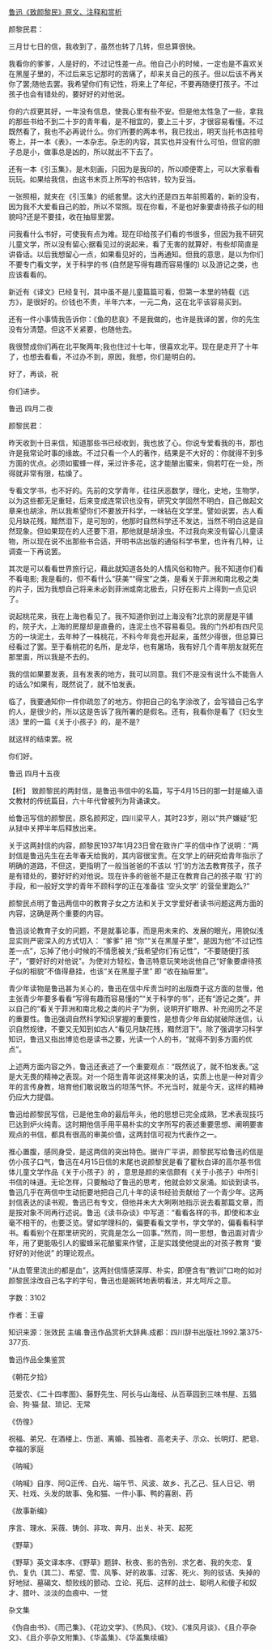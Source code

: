 [鲁迅《致颜黎民》原文、注释和赏析](https://www.vrrw.net/wx/9501.html)

颜黎民君：

三月廿七日的信，我收到了，虽然也转了几转，但总算很快。

我看你的爹爹，人是好的，不过记性差一点。他自己小的时候，一定也是不喜欢关在黑屋子里的，不过后来忘记那时的苦痛了，却来关自己的孩子。但以后该不再关你了罢;随他去罢。我希望你们有记性，将来上了年纪，不要再随便打孩子。不过孩子也会有错处的，要好好的对他说。

你的六叔更其好，一年没有信息，使我心里有些不安。但是他太性急了一些，拿我的那些书给不到二十岁的青年看，是不相宜的，要上三十岁，才很容易看懂。不过既然看了，我也不必再说什么。你们所要的两本书，我已找出，明天当托书店挂号寄上，并一本《表》，一本杂志。杂志的内容，其实也并没有什么可怕，但官的胆子总是小，做事总是凶的，所以就出不下去了。

还有一本《引玉集》，是木刻画，只因为是我印的，所以顺便寄上，可以大家看看玩玩。如果给我信，由这书末页上所写的书店转，较为妥当。

一张照相，就夹在《引玉集》的纸套里。这大约还是四五年前照着的，新的没有，因为我不大爱看自己的脸，所以不常照。现在你看，不是也好象要虐待孩子似的相貌吗?还是不要挂，收在抽屉里罢。

问我看什么书好，可使我有点为难。现在印给孩子们看的书很多，但因为我不研究儿童文学，所以没有留心;据看见过的说起来，看了无害的就算好，有些却简直是讲昏话。以后我想留心一点，如果看见好的，当再通知。但我的意思，是以为你们不要专门看文学，关于科学的书 (自然是写得有趣而容易懂的) 以及游记之类，也应该看看的。

新近有《译文》已经复刊，其中虽不是儿童篇篇可看，但第一本里的特载《远方》，是很好的。价钱也不贵，半年六本，一元二角，这在北平该容易买到。

还有一件小事情我告诉你：《鱼的悲哀》不是我做的，也许是我译的罢，你的先生没有分清楚。但这不关紧要，也随他去。

我很赞成你们再在北平聚两年;我也住过十七年，很喜欢北平。现在是走开了十年了，也想去看看，不过办不到，原因，我想，你们是明白的。

好了，再谈，祝

你们进步。

鲁迅 四月二夜

颜黎民君：

昨天收到十日来信，知道那些书已经收到，我也放了心。你说专爱看我的书，那也许是我常论时事的缘故。不过只看一个人的著作，结果是不大好的：你就得不到多方面的优点。必须如蜜蜂一样，采过许多花，这才能酿出蜜来，倘若叮在一处，所得就非常有限，枯燥了。

专看文学书，也不好的。先前的文学青年，往往厌恶数学，理化，史地，生物学，以为这些都无足重轻，后来变成连常识也没有，研究文学固然不明白，自己做起文章来也胡涂，所以我希望你们不要放开科学，一味钻在文学里。譬如说罢，古人看见月缺花残，黯然泪下，是可恕的，他那时自然科学还不发达，当然不明白这是自然现象。但如果现在的人还要下泪，那他就是胡涂虫。不过我向来没有留心儿童读物，所以现在说不出那些书合适，开明书店出版的通俗科学书里，也许有几种，让调查一下再说罢。

其次是可以看看世界旅行记，藉此就知道各处的人情风俗和物产。我不知道你们看不看电影; 我是看的，但不看什么“获美”“得宝”之类，是看关于菲洲和南北极之类的片子，因为我想自己将来未必到菲洲或南北极去，只好在影片上得到一点见识了。

说起桃花来，我在上海也看见了。我不知道你到过上海没有?北京的房屋是平铺的，院子大，上海的房屋却是直叠的，连泥土也不容易看见。我的门外却有四尺见方的一块泥土，去年种了一株桃花，不料今年竟也开起来，虽然少得很，但总算已经看过了罢。至于看桃花的名所，是龙华，也有屠场，我有好几个青年朋友就死在那里面，所以我是不去的。

我的信如果要发表，且有发表的地方，我可以同意。我们不是没有说什么不能告人的话么?如果有，既然说了，就不怕发表。

临了，我要通知你一件你疏忽了的地方。你把自己的名字涂改了，会写错自己名字的人，是很少的，所以这是告诉了我所署的是假名。还有，我看你是看了《妇女生活》里的一篇《关于小孩子》的，是不是?

就这样的结束罢。祝

你们好。

鲁迅 四月十五夜



【析】 致颜黎民的两封信，是鲁迅书信中的名篇，写于4月15日的那一封是编入语文教材的传统篇目，六十年代曾被列为背诵课文。

给鲁迅写信的颜黎民，原名颜邦定，四川梁平人，其时23岁，刚以“共产嫌疑”犯从狱中关押半年后释放出来。

关于这两封信的内容，颜黎民1937年1月23日曾在致许广平的信中作了说明：“两封信是鲁迅先生在去年春天给我的，其内容很宝贵。在文学上的研究给青年指示了明确的道路，不但这，更指明了一般当爸爸的不该以 ‘打’的方法去教育孩子，孩子是有错处的，要好好的对他说。现在许多的爸爸不是正在教育自己的孩子取 ‘打’的手段，和一般好文学的青年不顾科学的正在准备往 ‘空头文学’ 的营垒里跑么?”

颜黎民点明了鲁迅两信中的教育子女之方法和关于文学爱好者读书问题这两方面的内容，这确是两个重要的内容。

鲁迅谈论教育子女的问题，不是就事论事，而是用未来的、发展的眼光，用貌似浅显实则严密深入的方式切入： “爹爹” 把 “你”“关在黑屋子里”，是因为他“不过记性差一点”，忘掉了他小时候的不情愿被关;“我希望你们有记性”，“不要随便打孩子”，“要好好的对他说”。为使对方轻松，鲁迅特意玩笑地说他自己“好象要虐待孩子似的相貌”不值得悬挂，也该“关在黑屋子里” 即 “收在抽屉里”。

青少年读物是鲁迅甚为关心的，鲁迅在信中斥责当时的出版商于这方面的怠慢，他主张青少年要多看看“写得有趣而容易懂的”“关于科学的书”，还有“游记之类”。并以自己的“看关于菲洲和南北极之类的片子”为例，说明开扩眼界、补充阅历之不足的重要性。鲁迅强调自然科学知识掌握的重要性，是想青少年自幼就破除迷信，认识自然规律，不要又无知到如古人“看见月缺花残，黯然泪下”。除了强调学习科学知识，鲁迅又指出博览也是读书之要，光读一个人的书，“就得不到多方面的优点”。

上述两方面内容之外，鲁迅还表述了一个重要观点：“既然说了，就不怕发表。”这是大无畏的精神之表现。对一个陌生青年说这样果决的话，实质上也是一种对青少年的言传身教，培育他们敢说敢当的坦荡气怀。不光当时，就是今天，这样的精神仍应大力提倡。

鲁迅给颜黎民写信，已是他生命的最后年头，他的思想已完全成熟，艺术表现技巧已达到炉火纯青。这时期他信手用平易朴实的文字所写的表述重要思想、阐明要害观点的书信，都具有很高的审美价值，这两封信可视为代表作之一。

推心置腹，感同身受，是这两信的突出特色。据许广平讲，颜黎民写给鲁迅的信是仿小孩子口气，鲁迅在4月15日信的末尾也说颜黎民是看了瞿秋白译的高尔基书信体儿童文学作品《关于小孩子》的 ，意思是颜的来信颇有《关于小孩子》中所引书信的味道。无论怎样，只要触动了鲁迅的思考，他就会妙文泉涌。如谈到读书，鲁迅几乎在两信中生动扼要地把自己几十年的读书经验贡献给了一个青少年。这两封信表达的读书观，鲁迅已有专文，但他并未大大咧咧地指示说去看那篇文章，而是按对象不同再行述说。鲁迅《读书杂谈》中写道：“看看各样的书，即使和本业毫不相干的，也要泛览。譬如学理科的，偏要看看文学书，学文学的，偏看看科学书。看看别个在那里研究的，究竟是怎么一回事。”然而，同一思想，鲁迅面对青少年，用了更能吸引人的蜜蜂采花酿蜜来作譬，正是实践使他提出的对孩子教育 “要好好的对他说” 的理论观点。

“从血管里流出的都是血”，这两封信情感深厚、朴实，即便含有“教训”口吻的如对颜黎民涂改自己名字的字句，鲁迅也是婉转地表明看法，并尢呵斥之意。

字数：3102

作者：王睿

知识来源：张效民 主编.鲁迅作品赏析大辞典.成都：四川辞书出版社.1992.第375-377页.

鲁迅作品全集鉴赏

《朝花夕拾》

范爱农、《二十四孝图》、藤野先生、阿长与山海经、从百草园到三味书屋、五猖会、狗·猫·鼠、琐记、无常

《仿徨》

祝福、弟兄、在酒楼上、伤逝、离婚、孤独者、高老夫子、示众、长明灯、肥皂、幸福的家庭

《呐喊》

《呐喊》自序、阿Q正传、白光、端午节、风波、故乡、孔乙己、狂人日记、明天、社戏、头发的故事、兔和猫、一件小事、鸭的喜剧、药

《故事新编》

序言、理水、采薇、铸剑、非攻、奔月、出关、补天、起死

《野草》

《野草》英文译本序、《野草》题辞、秋夜、影的告别、求乞者、我的失恋、复仇、复仇〔其二〕、希望、雪、风筝、好的故事、过客、死火、狗的驳诘、失掉的好地狱、墓碣文、颓败线的颤动、立论、死后、这样的战士、聪明人和傻子和奴才、腊叶、淡淡的血痕中、一觉

杂文集

《伪自由书》、《而己集》、《花边文学》、《热风》、《坟》、《准风月谈》、《且介亭杂文》、《且介亭杂文附集》、《华盖集》、《华盖集续编》

